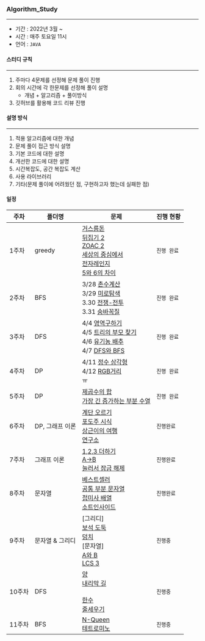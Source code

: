 ### Algorithm_Study

------

- 기간 : 2022년 3월 ~
- 시간 : 매주 토요일 11시
- 언어 : `JAVA`



#### 스터디 규칙

------

1. 주마다 4문제를 선정해 문제 풀이 진행
2. 회의 시간에 각 한문제를 선정해 풀이 설명
   - 개념 + 알고리즘 + 풀이방식
3. 깃허브를 활용해 코드 리뷰 진행



#### 설명 방식

------

1. 적용 알고리즘에 대한 개념
2. 문제 풀이 접근 방식 설명
3. 기본 코드에 대한 설명
4. 개선한 코드에 대한 설명
5. 시간복잡도, 공간 복잡도 계산
6. 사용 라이브러리
7. 기타(문제 풀이에 어려웠던 점, 구현하고자 했는데 실패한 점)



#### 일정

| 주차   | 폴더명          | 문제                                                         | 진행 현황   |
| ------ | --------------- | ------------------------------------------------------------ | ----------- |
| 1주차  | greedy          | [거스름돈](https://www.acmicpc.net/problem/5585)<br />[뒤집기 2](https://www.acmicpc.net/problem/1455)<br />[ZOAC 2](https://www.acmicpc.net/problem/18238)<br />[세상의 중심에서](https://www.acmicpc.net/problem/2389)<br />[전자레인지](https://www.acmicpc.net/problem/10162)<br />[5와 6의 차이](https://www.acmicpc.net/problem/2864) | `진행 완료` |
| 2주차  | BFS             | 3/28 [촌수계산](https://www.acmicpc.net/problem/2644)<br />3/29 [미로탐색](https://www.acmicpc.net/problem/2178)<br />3.30 [전쟁-전투](https://www.acmicpc.net/problem/1303)<br />3.31 [숨바꼭질](https://www.acmicpc.net/problem/1697) | `진행 완료` |
| 3주차  | DFS             | 4/4 [영역구하기](https://www.acmicpc.net/problem/2583)<br />4/5 [트리의 부모 찾기](https://www.acmicpc.net/problem/11725)<br />4/6 [유기농 배추](https://www.acmicpc.net/problem/1012)<br />4/7 [DFS와 BFS](https://www.acmicpc.net/problem/1260) | `진행 완료` |
| 4주차  | DP              | 4/11 [정수 삼각형](https://www.acmicpc.net/problem/1932)<br />4/12 [RGB거리](https://www.acmicpc.net/problem/1149)<br />ㅠ | `진행 완료` |
| 5주차  | DP              | [제곱수의 합](https://www.acmicpc.net/problem/1699)<br /> [가장 긴 증가하는 부분 수열](https://www.acmicpc.net/problem/11053) | `진행 완료` |
| 6주차  | DP, 그래프 이론 | [계단 오르기](https://www.acmicpc.net/problem/2579)<br />[포도주 시식](https://www.acmicpc.net/problem/2156)<br />[상근이의 여행](https://www.acmicpc.net/problem/9372)<br />[연구소](https://www.acmicpc.net/problem/14502) | `진행완료`  |
| 7주차  | 그래프 이론     | [1,2,3 더하기](https://www.acmicpc.net/problem/9095)<br />[A→B](https://www.acmicpc.net/problem/16953)<br />[눌러서 잠금 해제](https://www.acmicpc.net/problem/2723) | `진행완료`  |
| 8주차  | 문자열          | [베스트셀러](https://www.acmicpc.net/problem/1302)<br />[공통 부분 문자열](https://www.acmicpc.net/problem/5582)<br />[접미사 배열](https://www.acmicpc.net/problem/11656)<br />[소트인사이드](https://www.acmicpc.net/problem/1427) | `진행완료`  |
| 9주차  | 문자열 & 그리디 | [그리디]<br />[보석 도둑](https://www.acmicpc.net/problem/1202)<br />[덩치](https://www.acmicpc.net/problem/7568)<br />[문자열]<br />[A와 B](https://www.acmicpc.net/problem/12904)<br />[LCS 3](https://www.acmicpc.net/problem/1958) | `진행중`    |
| 10주차 | DFS             | [양](https://www.acmicpc.net/problem/3184)<br />[내리막 길](https://www.acmicpc.net/problem/1520)<br /><br />[한수](https://www.acmicpc.net/problem/1065)<br />[줄세우기](https://www.acmicpc.net/problem/2252) | `진행중`    |
| 11주차 | BFS             | [N-Queen](https://www.acmicpc.net/problem/9663)<br />[테트로미노](https://www.acmicpc.net/problem/14500) | `진행중`    |

